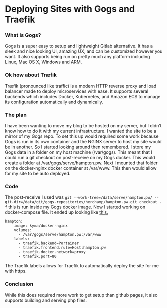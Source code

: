 # Deploying Sites with Gogs and Traefik

### What is Gogs?

Gogs is a super easy to setup and lightweight Gitlab alternative. It has a sleek and nice looking UI, amazing UX, and can be customized however you want. It also supports being run on pretty much any platform including Linux, Mac OS X, Windows and ARM.

### Ok how about Træfik
Træfik (pronounced like traffic) is a modern HTTP reverse proxy and load balancer made to deploy microservices with ease. It supports several backends which includes Docker, Kubernetes, and Amazon ECS to manage its configuration automatically and dynamically.

### The plan
I have been wanting to move my blog to be hosted on my server, but I didn’t know how to do it with my current infrastructure. I wanted the site to be a mirror of my Gogs repo. To set this up would required some work because Gogs is run in its own container and the NGINX server to host my site would be in another. So I started looking around then remembered. I store my Gogs data in a folder on my host machine (/var/gogs). This meant that I could run a git checkout on post-receive on my Gogs docker. This would create a folder at /var/gogs/serve/hampton.pw. Next I mounted that folder on the docker-nginx docker container at /var/www. This then would allow for my site to be auto deployed.

### Code
The post-receive I used was `git --work-tree=/data/serve/hampton.pw/ --git-dir=/data/git/gogs-repositories/herohamp/hampton.pw.git checkout -f` this is run inside my Gogs docker image. Now I started working on docker-compose file. It ended up looking like <a href="/files/hampton-pw-docker-compose.txt" class="no-barba">this.</a>
```docker
hampton:
    image: kyma/docker-nginx
    volumes:
      - /var/gogs/serve/hampton.pw:/var/www
    labels:
      - traefik.backend=Portainer
      - traefik.frontend.rule=Host:hampton.pw
      - traefik.docker.network=proxy
      - traefik.port=80

```

The Traefik labels allows for Traefik to automatically deploy the site for me with https.

### Conclusion
While this does required more work to get setup than github pages, it also supports building and serving php files.
